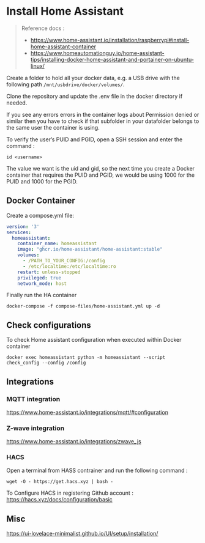 
# Install Home Assistant

> Reference docs :
> - https://www.home-assistant.io/installation/raspberrypi#install-home-assistant-container
> - https://www.homeautomationguy.io/home-assistant-tips/installing-docker-home-assistant-and-portainer-on-ubuntu-linux/

Create a folder to hold all your docker data, e.g. a USB drive with the following path `/mnt/usbdrive/docker/volumes/`.

Clone the repository and update the .env file in the docker directory if needed.
 
If you see any errors errors in the container logs about Permission denied or similar then you have to check if that subfolder in your datafolder belongs to the same user the container is using.

To verify the user’s PUID and PGID, open a SSH session and enter the command : 

``` 
id <username>
``` 

The value we want is the uid and gid, so the next time you create a Docker container that requires the PUID and PGID, we would be using 1000 for the PUID and 1000 for the PGID.

## Docker Container

Create a compose.yml file:

``` yml
version: '3'
services:
  homeassistant:
    container_name: homeassistant
    image: "ghcr.io/home-assistant/home-assistant:stable"
    volumes:
      - /PATH_TO_YOUR_CONFIG:/config
      - /etc/localtime:/etc/localtime:ro
    restart: unless-stopped
    privileged: true
    network_mode: host

```

Finally run the HA container 

```
docker-compose -f compose-files/home-assistant.yml up -d
```

## Check configurations 

To check Home assistant configuration when executed within Docker container

```
docker exec homeassistant python -m homeassistant --script check_config --config /config
```

## Integrations

### MQTT integration

https://www.home-assistant.io/integrations/mqtt/#configuration

### Z-wave integration

https://www.home-assistant.io/integrations/zwave_js

### HACS

Open a terminal from HASS contrainer and run the following command :

```
wget -O - https://get.hacs.xyz | bash -
```
To Configure HACS in registering Github account : https://hacs.xyz/docs/configuration/basic

## Misc

https://ui-lovelace-minimalist.github.io/UI/setup/installation/

